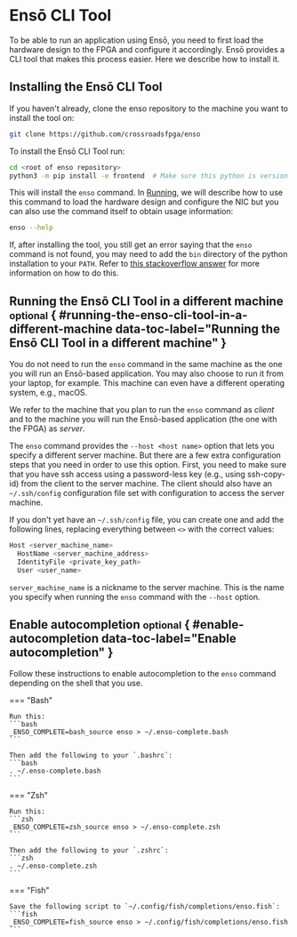 # Ensō CLI Tool

To be able to run an application using Ensō, you need to first load the hardware design to the FPGA and configure it accordingly. Ensō provides a CLI tool that makes this process easier. Here we describe how to install it.

## Installing the Ensō CLI Tool

If you haven't already, clone the enso repository to the machine you want to install the tool on:
```bash
git clone https://github.com/crossroadsfpga/enso
```

To install the Ensō CLI Tool run:
```bash
cd <root of enso repository>
python3 -m pip install -e frontend  # Make sure this python is version >=3.9.
```

This will install the `enso` command. In [Running](running.md), we will describe how to use this command to load the hardware design and configure the NIC but you can also use the command itself to obtain usage information:
```bash
enso --help
```

If, after installing the tool, you still get an error saying that the `enso` command is not found, you may need to add the `bin` directory of the python installation to your `PATH`. Refer to [this stackoverflow answer](https://stackoverflow.com/a/62151306/2027390) for more information on how to do this.


## Running the Ensō CLI Tool in a different machine <small>optional</small> { #running-the-enso-cli-tool-in-a-different-machine data-toc-label="Running the Ensō CLI Tool in a different machine" }

You do not need to run the `enso` command in the same machine as the one you will run an Ensō-based application. You may also choose to run it from your laptop, for example. This machine can even have a different operating system, e.g., macOS.

We refer to the machine that you plan to run the `enso` command as *client* and to the machine you will run the Ensō-based application (the one with the FPGA) as *server*.

The `enso` command provides the `--host <host name>` option that lets you specify a different server machine. But there are a few extra configuration steps that you need in order to use this option. First, you need to make sure that you have ssh access using a password-less key (e.g., using ssh-copy-id) from the client to the server machine. The client should also have an `~/.ssh/config` configuration file set with configuration to access the server machine.

If you don't yet have an `~/.ssh/config` file, you can create one and add the following lines, replacing everything between `<>` with the correct values:
```bash
Host <server_machine_name>
  HostName <server_machine_address>
  IdentityFile <private_key_path>
  User <user_name>
```

`server_machine_name` is a nickname to the server machine. This is the name you specify when running the `enso` command with the `--host` option.


## Enable autocompletion <small>optional</small> { #enable-autocompletion data-toc-label="Enable autocompletion" }

Follow these instructions to enable autocompletion to the `enso` command depending on the shell that you use.

=== "Bash"

    Run this:
    ```bash
    _ENSO_COMPLETE=bash_source enso > ~/.enso-complete.bash
    ```

    Then add the following to your `.bashrc`:
    ```bash
    . ~/.enso-complete.bash
    ```

=== "Zsh"

    Run this:
    ```zsh
    _ENSO_COMPLETE=zsh_source enso > ~/.enso-complete.zsh
    ```

    Then add the following to your `.zshrc`:
    ```zsh
    . ~/.enso-complete.zsh
    ```

=== "Fish"

    Save the following script to `~/.config/fish/completions/enso.fish`:
    ```fish
    _ENSO_COMPLETE=fish_source enso > ~/.config/fish/completions/enso.fish
    ```
